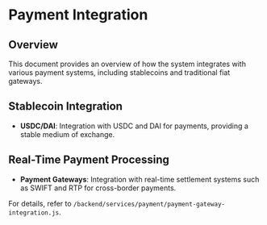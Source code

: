 # Payment Integration

## Overview
This document provides an overview of how the system integrates with various payment systems, including stablecoins and traditional fiat gateways.

## Stablecoin Integration
- **USDC/DAI**: Integration with USDC and DAI for payments, providing a stable medium of exchange.
  
## Real-Time Payment Processing
- **Payment Gateways**: Integration with real-time settlement systems such as SWIFT and RTP for cross-border payments.

For details, refer to `/backend/services/payment/payment-gateway-integration.js`.

